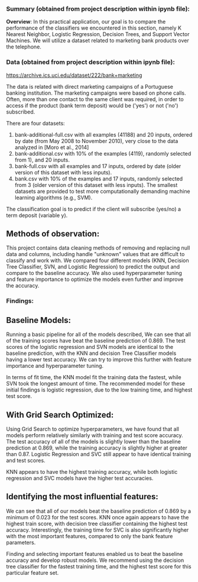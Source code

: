 ### Summary (obtained from project description within ipynb file):
**Overview**: In this practical application, our goal is to compare the performance of the classifiers we encountered in this section, namely K Nearest Neighbor, Logistic Regression, Decision Trees, and Support Vector Machines.  We will utilize a dataset related to marketing bank products over the telephone.  

### Data (obtained from project description within ipynb file):

https://archive.ics.uci.edu/dataset/222/bank+marketing

The data is related with direct marketing campaigns of a Portuguese banking institution. The marketing campaigns were based on phone calls. Often, more than one contact to the same client was required, in order to access if the product (bank term deposit) would be ('yes') or not ('no') subscribed. 

There are four datasets: 
1) bank-additional-full.csv with all examples (41188) and 20 inputs, ordered by date (from May 2008 to November 2010), very close to the data analyzed in [Moro et al., 2014]
2) bank-additional.csv with 10% of the examples (4119), randomly selected from 1), and 20 inputs.
3) bank-full.csv with all examples and 17 inputs, ordered by date (older version of this dataset with less inputs). 
4) bank.csv with 10% of the examples and 17 inputs, randomly selected from 3 (older version of this dataset with less inputs). 
The smallest datasets are provided to test more computationally demanding machine learning algorithms (e.g., SVM). 

The classification goal is to predict if the client will subscribe (yes/no) a term deposit (variable y).

## Methods of observation:
This project contains data cleaning methods of removing and replacing null data and columns, including handle "unknown" values that are difficult to classify and work with. We compared four different models (KNN, Decision Tree Classifier, SVN, and Logistic Regression) to predict the output and compare to the baseline accuracy. We also used hyperparameter tuning and feature importance to optimize the models even further and improve the accuracy. 

### Findings:
## Baseline Models:
Running a basic pipeline for all of the models described, We can see that all of the training scores have beat the baseline prediction of 0.869. The test scores of the logistic regression and SVN models are identical to the baseline prediction, with the KNN and decision Tree Classifier models having a lower test accuracy. We can try to improve this further with feature importance and hyperparameter tuning. 

In terms of fit time, the KNN model fit the training data the fastest, while SVN took the longest amount of time. The recommended model for these initial findings is logistic regression, due to the low training time, and highest test score. 

## With Grid Search Optimized:
Using Grid Search to optimize hyperparameters, we have found that all models perform relatively similarly with training and test score accuracy. The test accuracy of all of the models is slightly lower than the baseline prediction at 0.869, while the training accuracy is slightly higher at greater than 0.87. Logistic Regression and SVC still appear to have identical training and test scores. 

KNN appears to have the highest training accuracy, while both logistic regression and SVC models have the higher test accuracies. 

## Identifying the most influential features: 
We can see that all of our models beat the baseline prediction of 0.869 by a minimum of 0.023 for the test scores. KNN once again appears to have the highest train score, with decision tree classifier containing the highest test accuracy. Interestingly, the training time for SVC is also significantly higher with the most important features, compared to only the bank feature parameters. 

Finding and selecting important features enabled us to beat the baseline accuracy and develop robust models. We recommend using the decision tree classifier for the fastest training time, and the highest test score for this particular feature set. 
